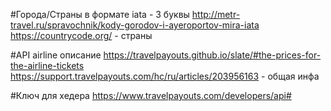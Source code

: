﻿#Города/Страны в формате iata - 3 буквы
http://metr-travel.ru/spravochnik/kody-gorodov-i-ayeroportov-mira-iata
https://countrycode.org/ - страны

#API airline описание
https://travelpayouts.github.io/slate/#the-prices-for-the-airline-tickets
https://support.travelpayouts.com/hc/ru/articles/203956163 - общая инфа

#Ключ для хедера
https://www.travelpayouts.com/developers/api#
